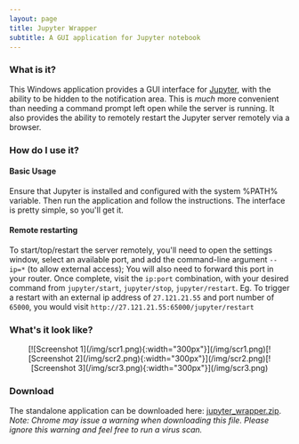 ```yaml
---
layout: page
title: Jupyter Wrapper
subtitle: A GUI application for Jupyter notebook
---
```


### What is it?
This Windows application provides a GUI interface for [Jupyter](http://jupyter.org/), with the ability to be hidden to the notification area. This is _much_ more convenient than needing a command prompt left open while the server is running.
It also provides the ability to remotely restart the Jupyter server remotely via a browser.

### How do I use it?
#### Basic Usage
Ensure that Jupyter is installed and configured with the system %PATH% variable. Then run the application and follow the instructions. The interface is pretty simple, so you'll get it.

#### Remote restarting
To start/top/restart the server remotely, you'll need to open the settings window, select an available port, and add the command-line argument `--ip=*` (to allow external access); You will also need to  forward this port in your router.
Once complete, visit the `ip:port` combination, with your desired command from `jupyter/start`, `jupyter/stop`, `jupyter/restart`.
Eg. To trigger a restart with an external ip address of `27.121.21.55` and port number of `65000`, you would visit `http://27.121.21.55:65000/jupyter/restart`

### What's it look like?
<center>
[![Screenshot 1](/img/scr1.png){:width="300px"}](/img/scr1.png)[![Screenshot 2](/img/scr2.png){:width="300px"}](/img/scr2.png)[![Screenshot 3](/img/scr3.png){:width="300px"}](/img/scr3.png)
</center>

### Download
The standalone application can be downloaded here: [jupyter_wrapper.zip](/download/jupyer_wrapper.zip).   
_Note: Chrome may issue a warning when downloading this file. Please ignore this warning and feel free to run a virus scan._
